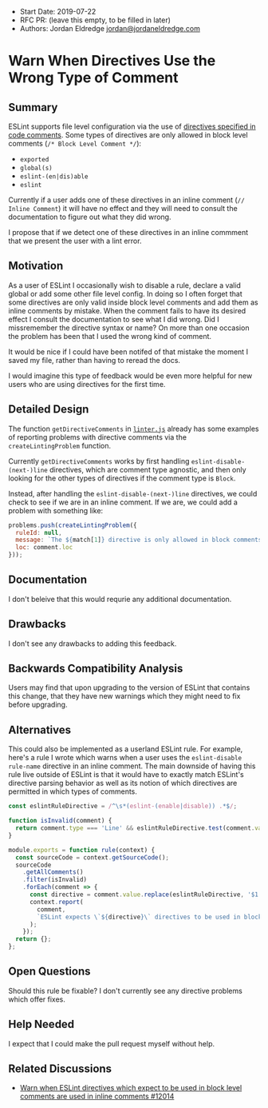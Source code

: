 - Start Date: 2019-07-22
- RFC PR: (leave this empty, to be filled in later)
- Authors: Jordan Eldredge <jordan@jordaneldredge.com>

# Warn When Directives Use the Wrong Type of Comment

## Summary

ESLint supports file level configuration via the use of [directives specified in code comments](https://eslint.org/docs/user-guide/configuring#using-configuration-comments). Some types of directives are only allowed in block level comments (`/* Block Level Comment */`):

* `exported`
* `global(s)`
* `eslint-(en|dis)able`
* `eslint`

Currently if a user adds one of these directives in an inline comment (`// Inline Comment`) it will have no effect and they will need to consult the documentation to figure out what they did wrong.

I propose that if we detect one of these directives in an inline commment that we present the user with a lint error.

## Motivation

As a user of ESLint I occasionally wish to disable a rule, declare a valid global or add some other file level config. In doing so I often forget that some directives are only valid inside block level comments and add them as inline comments by mistake. When the comment fails to have its desired effect I consult the documentation to see what I did wrong. Did I missremember the directive syntax or name? On more than one occasion the problem has been that I used the wrong kind of comment.

It would be nice if I could have been notifed of that mistake the moment I saved my file, rather than having to reread the docs.

I would imagine this type of feedback would be even more helpful for new users who are using directives for the first time.

## Detailed Design

The function `getDirectiveComments` in [`linter.js`](https://github.com/eslint/eslint/blob/1fb362093a65b99456a11029967d9ee0c31fd697/lib/linter/linter.js#L263) already has some examples of reporting problems with directive comments via the `createLintingProblem` function.

Currently `getDirectiveComments` works by first handling `eslint-disable-(next-)line` directives, which are comment type agnostic, and then only looking for the other types of directives if the comment type is `Block`.

Instead, after handling the `eslint-disable-(next-)line` directives, we could check to see if we are in an inline comment. If we are, we could add a problem with something like:

```JavaScript
problems.push(createLintingProblem({
  ruleId: null,
  message: `The ${match[1]} directive is only allowed in block comments.`,
  loc: comment.loc
}));
```

## Documentation

I don't beleive that this would requrie any additional documentation.

## Drawbacks

I don't see any drawbacks to adding this feedback.

## Backwards Compatibility Analysis

Users may find that upon upgrading to the version of ESLint that contains this change, that they have new warnings which they might need to fix before upgrading.

## Alternatives

This could also be implemented as a userland ESLint rule. For example, here's a rule I wrote which warns when a user uses the `eslint-disable rule-name` directive in an inline comment. The main downside of having this rule live outside of ESLint is that it would have to exactly match ESLint's directive parsing behavior as well as its notion of which directives are permitted in which types of comments.

```JavaScript
const eslintRuleDirective = /^\s*(eslint-(enable|disable)) .*$/;

function isInvalid(comment) {
  return comment.type === 'Line' && eslintRuleDirective.test(comment.value);
}

module.exports = function rule(context) {
  const sourceCode = context.getSourceCode();
  sourceCode
    .getAllComments()
    .filter(isInvalid)
    .forEach(comment => {
      const directive = comment.value.replace(eslintRuleDirective, '$1');
      context.report(
        comment,
        `ESLint expects \`${directive}\` directives to be used in block level comments.`,
      );
    });
  return {};
};
```

## Open Questions

Should this rule be fixable? I don't currently see any directive problems which offer fixes.

## Help Needed

I expect that I could make the pull request myself without help.

## Related Discussions

* [Warn when ESLint directives which expect to be used in block level comments are used in inline comments #12014](https://github.com/eslint/eslint/issues/12014)